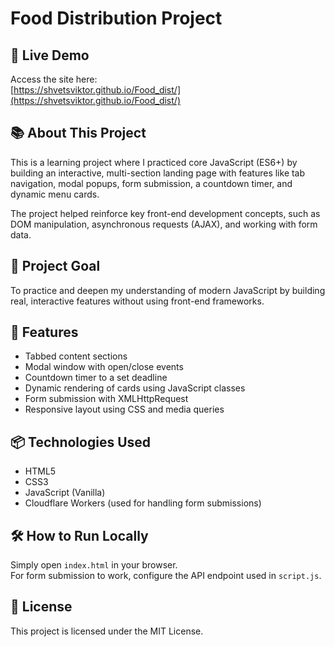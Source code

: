 # Food Distribution Project

## 🔗 Live Demo

Access the site here:  
[https://shvetsviktor.github.io/Food_dist/](https://shvetsviktor.github.io/Food_dist/)

## 📚 About This Project

This is a learning project where I practiced core JavaScript (ES6+) by building an interactive, multi-section landing page with features like tab navigation, modal popups, form submission, a countdown timer, and dynamic menu cards.

The project helped reinforce key front-end development concepts, such as DOM manipulation, asynchronous requests (AJAX), and working with form data.

## 🎯 Project Goal

To practice and deepen my understanding of modern JavaScript by building real, interactive features without using front-end frameworks.

## 🚀 Features

- Tabbed content sections
- Modal window with open/close events
- Countdown timer to a set deadline
- Dynamic rendering of cards using JavaScript classes
- Form submission with XMLHttpRequest
- Responsive layout using CSS and media queries

## 📦 Technologies Used

- HTML5
- CSS3
- JavaScript (Vanilla)
- Cloudflare Workers (used for handling form submissions)

## 🛠 How to Run Locally

Simply open `index.html` in your browser.  
For form submission to work, configure the API endpoint used in `script.js`.

## 📝 License

This project is licensed under the MIT License.
